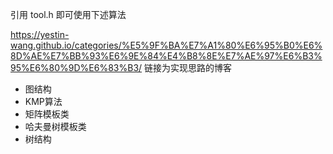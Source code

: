 引用 tool.h 即可使用下述算法

https://yestin-wang.github.io/categories/%E5%9F%BA%E7%A1%80%E6%95%B0%E6%8D%AE%E7%BB%93%E6%9E%84%E4%B8%8E%E7%AE%97%E6%B3%95%E6%80%9D%E6%83%B3/
链接为实现思路的博客

- 图结构
- KMP算法
- 矩阵模板类
- 哈夫曼树模板类 
- 树结构 
